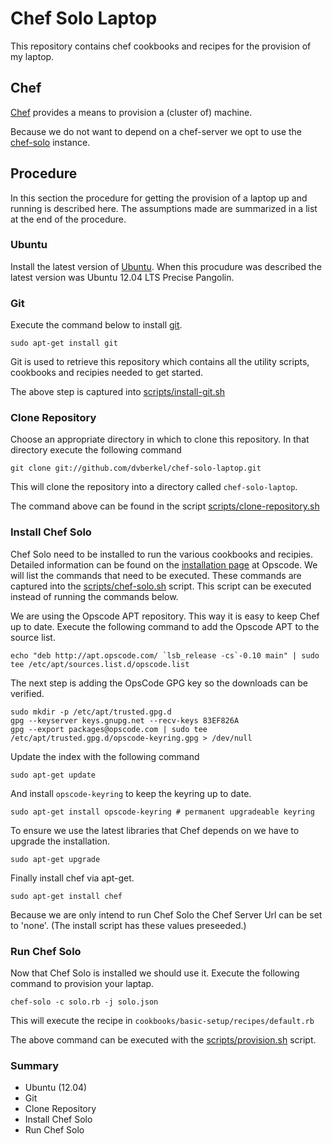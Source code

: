Chef Solo Laptop
================

This repository contains chef cookbooks and recipes for the provision
of my laptop.

Chef
----

[Chef](http://www.opscode.com/chef/ "Chef homepage") provides a means
to provision a (cluster of) machine.

Because we do not want to depend on a chef-server we opt to use the
[chef-solo](http://wiki.opscode.com/display/chef/Chef+Solo "Documentation about chef solo")
instance.

Procedure
---------

In this section the procedure for getting the provision of a laptop up
and running is described here. The assumptions made are summarized in
a list at the end of the procedure.

### Ubuntu

Install the latest version of 
[Ubuntu](http://www.ubuntu.com/ "Homepage of Ubuntu"). When this
procudure was described the latest version was Ubuntu 12.04 LTS
Precise Pangolin.

### Git

Execute the command below to install [git](http://git-scm.com/ "Homepage of git").

    sudo apt-get install git

Git is used to retrieve this repository which contains all the utility
scripts, cookbooks and recipies needed to get started.

The above step is captured into 
[scripts/install-git.sh](https://github.com/dvberkel/chef-solo-laptop/blob/master/scripts/install-git.sh)

### Clone Repository

Choose an appropriate directory in which to clone this repository. In
that directory execute the following command

    git clone git://github.com/dvberkel/chef-solo-laptop.git

This will clone the repository into a directory called
`chef-solo-laptop`.

The command above can be found in the script
[scripts/clone-repository.sh](https://github.com/dvberkel/chef-solo-laptop/blob/master/scripts/clone-repository.sh)

### Install Chef Solo

Chef Solo need to be installed to run the various cookbooks and
recipies. Detailed information can be found on the
[installation page](http://wiki.opscode.com/display/chef/Installing+Chef+Client+on+Ubuntu+or+Debian "Installing Chef Solo Documentation")
at Opscode. We will list the commands that need to be executed. These
commands are captured into the 
[scripts/chef-solo.sh](https://github.com/dvberkel/chef-solo-laptop/blob/master/scripts/install-chef-solo.sh)
script. This script can be executed instead of running the commands below.

We are using the Opscode APT repository. This way it is easy to keep
Chef up to date. Execute the following command to add the Opscode APT
to the source list.

    echo "deb http://apt.opscode.com/ `lsb_release -cs`-0.10 main" | sudo tee /etc/apt/sources.list.d/opscode.list

The next step is adding the OpsCode GPG key so the downloads can be verified.

    sudo mkdir -p /etc/apt/trusted.gpg.d
    gpg --keyserver keys.gnupg.net --recv-keys 83EF826A
    gpg --export packages@opscode.com | sudo tee /etc/apt/trusted.gpg.d/opscode-keyring.gpg > /dev/null

Update the index with the following command

    sudo apt-get update

And install `opscode-keyring` to keep the keyring up to date.

    sudo apt-get install opscode-keyring # permanent upgradeable keyring

To ensure we use the latest libraries that Chef depends on we have to
upgrade the installation.

    sudo apt-get upgrade

Finally install chef via apt-get.

    sudo apt-get install chef

Because we are only intend to run Chef Solo the Chef Server Url can be
set to 'none'. (The install script has these values preseeded.)

### Run Chef Solo

Now that Chef Solo is installed we should use it. Execute the
following command to provision your laptap.

    chef-solo -c solo.rb -j solo.json

This will execute the recipe in
`cookbooks/basic-setup/recipes/default.rb`

The above command can be executed with the
[scripts/provision.sh](https://github.com/dvberkel/chef-solo-laptop/blob/master/scripts/provision.sh)
script.


### Summary

* Ubuntu (12.04)
* Git
* Clone Repository
* Install Chef Solo
* Run Chef Solo
